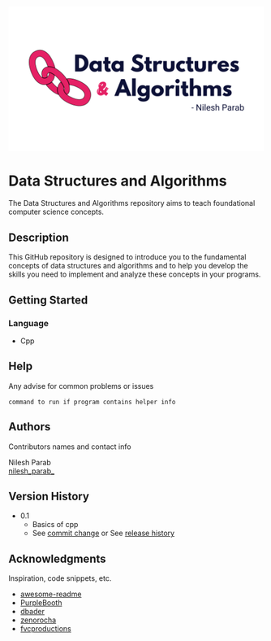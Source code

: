 ![Cover image](https://github.com/nileshparab42/Data-Structures-and-Algorithms/blob/master/assets/DSA-Cover.png)

# Data Structures and Algorithms

The Data Structures and Algorithms repository aims to teach foundational computer science concepts.

## Description

This GitHub repository is designed to introduce you to the fundamental concepts of data structures and algorithms and to help you develop the skills you need to implement and analyze these concepts in your programs.


## Getting Started

### Language

* Cpp

## Help

Any advise for common problems or issues
```
command to run if program contains helper info
```

## Authors

Contributors names and contact info

Nilesh Parab  
[nilesh_parab_](https://www.instagram.com/nilesh_parab_/)

## Version History

* 0.1
    * Basics of cpp
    * See [commit change]() or See [release history]()

## Acknowledgments

Inspiration, code snippets, etc.
* [awesome-readme](https://github.com/matiassingers/awesome-readme)
* [PurpleBooth](https://gist.github.com/PurpleBooth/109311bb0361f32d87a2)
* [dbader](https://github.com/dbader/readme-template)
* [zenorocha](https://gist.github.com/zenorocha/4526327)
* [fvcproductions](https://gist.github.com/fvcproductions/1bfc2d4aecb01a834b46)